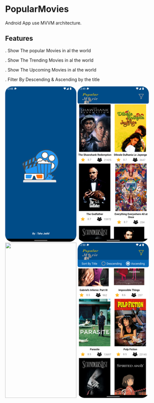 # PopularMovies

Android App use MVVM architecture.

## Features

. Show The popular Movies in al the world

. Show The Trending Movies in al the world

. Show The Upcoming Movies in al the world

. Filter By Descending & Ascending by the title

<img src="https://github.com/tahajadid/PopularMovies/blob/main/Demo/screen1.png" width="230" height="500"/>
<img src="https://github.com/tahajadid/PopularMovies/blob/main/Demo/screen2.png" width="230" height="500"/>
<img src="https://github.com/tahajadid/PopularMovies/blob/main/Demo/screen3.png" width="230" height="500"/>
<img src="https://github.com/tahajadid/PopularMovies/blob/main/Demo/screen4.png" width="230" height="500"/>
